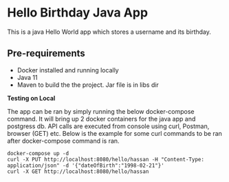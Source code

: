 # Hello Birthday Java App

This is a java Hello World app which stores a username and its birthday.


## Pre-requirements
- Docker installed and running locally
- Java 11 
- Maven to build the the project. Jar file is in libs dir


**Testing on Local**

The app can be ran by simply running the below docker-compose command. It will bring up 2 docker containers for the java app and postgress db.
API calls are executed from console using curl, Postman, browser (GET) etc. Below is the example for some curl commands to be ran after docker-compose command is ran.
```
docker-compose up -d
curl -X PUT http://localhost:8080/hello/hassan -H "Content-Type: application/json" -d '{"dateOfBirth":"1998-02-21"}'
curl -X GET http://localhost:8080/hello/hassan
```





